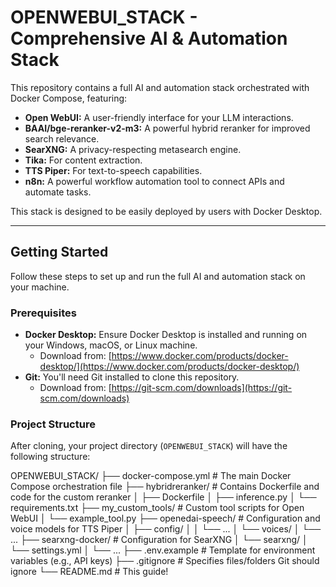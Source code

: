 # OPENWEBUI_STACK - Comprehensive AI & Automation Stack

This repository contains a full AI and automation stack orchestrated with Docker Compose, featuring:
*   **Open WebUI:** A user-friendly interface for your LLM interactions.
*   **BAAI/bge-reranker-v2-m3:** A powerful hybrid reranker for improved search relevance.
*   **SearXNG:** A privacy-respecting metasearch engine.
*   **Tika:** For content extraction.
*   **TTS Piper:** For text-to-speech capabilities.
*   **n8n:** A powerful workflow automation tool to connect APIs and automate tasks.

This stack is designed to be easily deployed by users with Docker Desktop.

---

## Getting Started

Follow these steps to set up and run the full AI and automation stack on your machine.

### Prerequisites

*   **Docker Desktop:** Ensure Docker Desktop is installed and running on your Windows, macOS, or Linux machine.
    *   Download from: [https://www.docker.com/products/docker-desktop/](https://www.docker.com/products/docker-desktop/)
*   **Git:** You'll need Git installed to clone this repository.
    *   Download from: [https://git-scm.com/downloads](https://git-scm.com/downloads)

### Project Structure

After cloning, your project directory (`OPENWEBUI_STACK`) will have the following structure:

OPENWEBUI_STACK/ 
├── docker-compose.yml # The main Docker Compose orchestration file 
├── hybridreranker/ # Contains Dockerfile and code for the custom reranker 
│ 
├── Dockerfile 
│ 
├── inference.py 
│ 
└── requirements.txt 
├── my_custom_tools/ # Custom tool scripts for Open WebUI 
│ 
└── example_tool.py 
├── openedai-speech/ # Configuration and voice models for TTS Piper 
│ 
├── config/ 
│ 
│ 
└── ... 
│ 
└── voices/ 
│ 
└── ... 
├── searxng-docker/ # Configuration for SearXNG 
│ 
└── searxng/ 
│ 
└── settings.yml 
│ 
└── ... 
├── .env.example # Template for environment variables (e.g., API keys) 
├── .gitignore # Specifies files/folders Git should ignore 
└── README.md # This guide!